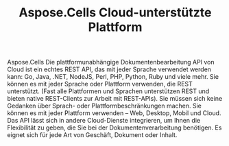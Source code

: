 ﻿---
title: Aspose.Cells Cloud-unterstützte Plattform
second_title: Documen
ArticleTitle: "Aspose.Cells Cloud Supported Platforms: Windows, Linux, and MacO"
LinkTitle: Supported Platform
type: docs
url: /de/supported-platforms/
description: Aspose.Cells Cloud unterstützt Excel zum Erstellen, Konvertieren, Zusammenführen, Teilen, Schützen, für innere Objektoperationen usw.
weight: 50
kwords: Excel Cloud, REST, Tabellenkalkulation, PDF, CSV, Json, Markdown, Unterstützte Plattformen Windows, MacOS, Linux
---
Aspose.Cells Die plattformunabhängige Dokumentenbearbeitung API von Cloud ist ein echtes REST API, das mit jeder Sprache verwendet werden kann: Go, Java, .NET, NodeJS, Perl, PHP, Python, Ruby und viele mehr. Sie können es mit jeder Sprache oder Plattform verwenden, die REST unterstützt. (Fast alle Plattformen und Sprachen unterstützen REST und bieten native REST-Clients zur Arbeit mit REST-APIs). Sie müssen sich keine Gedanken über Sprach- oder Plattformbeschränkungen machen. Sie können es mit jeder Plattform verwenden – Web, Desktop, Mobil und Cloud. Das API lässt sich in andere Cloud-Dienste integrieren, um Ihnen die Flexibilität zu geben, die Sie bei der Dokumentenverarbeitung benötigen. Es eignet sich für jede Art von Geschäft, Dokument oder Inhalt.
